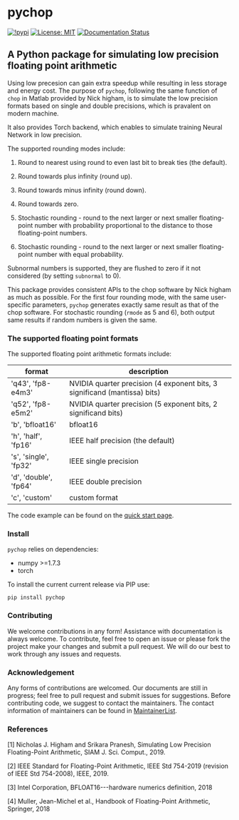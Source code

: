 # pychop

[![!pypi](https://img.shields.io/pypi/v/pychop?color=greenyellow)](https://pypi.org/project/pychop/)
[![License: MIT](https://img.shields.io/badge/License-MIT-black.svg)](https://opensource.org/licenses/MIT)
[![Documentation Status](https://readthedocs.org/projects/xinye-chen/badge/?version=latest)](https://xinye-chen.readthedocs.io/en/latest/?badge=latest)

## A Python package for simulating low precision floating point arithmetic

Using low precesion can gain extra speedup while resulting in less storage and energy cost.  The purpose of ``pychop``, following the same function of ``chop`` in Matlab provided by Nick higham, is to simulate the low precision formats based on single and double precisions, which is pravalent on modern machine. 

 It also provides Torch backend, which enables to simulate training Neural Network in low precision.

The supported rounding modes include:

1. Round to nearest using round to even last bit to break ties
  (the default).

2. Round towards plus infinity (round up).

3. Round towards minus infinity (round down).

4. Round towards zero.

5. Stochastic rounding - round to the next larger or next smaller
  floating-point number with probability proportional to
  the distance to those floating-point numbers.

6. Stochastic rounding - round to the next larger or next smaller 
  floating-point number with equal probability.

Subnormal numbers is supported, they are flushed to zero if it not considered (by setting `subnormal` to 0).


This package provides consistent APIs to the chop software by Nick higham as much as possible.  For the first four rounding mode,  with the same user-specific parameters, ``pychop`` generates exactly same result as that of the chop software. For stochastic rounding (``rmode`` as 5 and 6), both output same results if random numbers is given the same. 

### The supported floating point formats


The supported floating point arithmetic formats include:

| format | description |
| ------------- | ------------- |
| 'q43', 'fp8-e4m3'         | NVIDIA quarter precision (4 exponent bits, 3 significand (mantissa) bits) |
| 'q52', 'fp8-e5m2'         | NVIDIA quarter precision (5 exponent bits, 2 significand bits) |
|  'b', 'bfloat16'          | bfloat16 |
|  'h', 'half', 'fp16'      | IEEE half precision (the default) |
|  's', 'single', 'fp32'    | IEEE single precision |
|  'd', 'double', 'fp64'    | IEEE double precision |
|  'c', 'custom'            | custom format |

The code example can be found on the [quick start page](https://github.com/chenxinye/pychop/blob/main/docs/source/examples.rst).

### Install

``pychop`` relies on dependencies:

- numpy >=1.7.3
- torch

To install the current current release via PIP use:

`pip install pychop`


### Contributing
We welcome contributions in any form! Assistance with documentation is always welcome. To contribute, feel free to open an issue or please fork the project make your changes and submit a pull request. We will do our best to work through any issues and requests.


### Acknowledgement
Any forms of contributions are welcomed. Our documents are still in progress; feel free to pull request and submit issues for suggestions. Before contributing code, we suggest to contact the maintainers. The contact information of maintainers can be found in  [MaintainerList](https://github.com/chenxinye/mhodlr/blob/main/maintainerList).


### References

[1] Nicholas J. Higham and Srikara Pranesh, Simulating Low Precision Floating-Point Arithmetic, SIAM J. Sci. Comput., 2019.

[2] IEEE Standard for Floating-Point Arithmetic, IEEE Std 754-2019 (revision of IEEE Std 754-2008), IEEE, 2019.

[3] Intel Corporation, BFLOAT16---hardware numerics definition,  2018

[4] Muller, Jean-Michel et al., Handbook of Floating-Point Arithmetic, Springer, 2018
